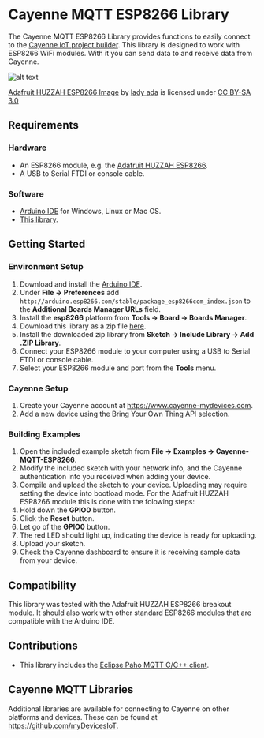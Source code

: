 # Cayenne MQTT ESP8266 Library
The Cayenne MQTT ESP8266 Library provides functions to easily connect to the [Cayenne IoT project builder](https://www.cayenne-mydevices.com). This library is designed to work with ESP8266 WiFi modules. With it you can send data to and receive data from Cayenne.

![alt text](https://cdn-learn.adafruit.com/assets/assets/000/024/792/medium800/adafruit_products_2471_iso_assembled_01_ORIG.jpg?1429908417)

[Adafruit HUZZAH ESP8266 Image](https://learn.adafruit.com/assets/24792) by [lady ada](https://learn.adafruit.com/users/adafruit2) is licensed under [CC BY-SA 3.0](https://creativecommons.org/licenses/by-sa/3.0/)

## Requirements
### Hardware
* An ESP8266 module, e.g. the [Adafruit HUZZAH ESP8266](https://www.adafruit.com/product/2471).
* A USB to Serial FTDI or console cable.

### Software
* [Arduino IDE](https://www.arduino.cc/en/Main/Software) for Windows, Linux or Mac OS.
* [This library](https://github.com/myDevicesIoT/Cayenne-MQTT-ESP8266/archive/master.zip).

## Getting Started
### Environment Setup
1. Download and install the [Arduino IDE](https://www.arduino.cc/en/Main/Software).
2. Under **File -> Preferences** add `http://arduino.esp8266.com/stable/package_esp8266com_index.json` to the **Additional Boards Manager URLs** field.
3. Install the **esp8266** platform from **Tools -> Board -> Boards Manager**.
4. Download this library as a zip file [here](https://github.com/myDevicesIoT/Cayenne-MQTT-ESP8266/archive/master.zip).
5. Install the downloaded zip library from **Sketch -> Include Library -> Add .ZIP Library**.
6. Connect your ESP8266 module to your computer using a USB to Serial FTDI or console cable.
7. Select your ESP8266 module and port from the **Tools** menu.

### Cayenne Setup
1. Create your Cayenne account at https://www.cayenne-mydevices.com.
2. Add a new device using the Bring Your Own Thing API selection.

### Building Examples
1. Open the included example sketch from **File -> Examples -> Cayenne-MQTT-ESP8266**.
2. Modify the included sketch with your network info, and the Cayenne authentication info you received when adding your device.
3. Compile and upload the sketch to your device. Uploading may require setting the device into bootload mode. For the Adafruit HUZZAH ESP8266 module this is done with the folowing steps:
  1. Hold down the **GPIO0** button.
  2. Click the **Reset** button.
  3. Let go of the **GPIO0** button.
  4. The red LED should light up, indicating the device is ready for uploading.
  5. Upload your sketch.
4. Check the Cayenne dashboard to ensure it is receiving sample data from your device.

## Compatibility
This library was tested with the Adafruit HUZZAH ESP8266 breakout module. It should also work with other standard ESP8266 modules that are compatible with the Arduino IDE.

## Contributions
* This library includes the [Eclipse Paho MQTT C/C++ client](https://github.com/eclipse/paho.mqtt.embedded-c).

## Cayenne MQTT Libraries
Additional libraries are available for connecting to Cayenne on other platforms and devices. These can be found at https://github.com/myDevicesIoT.
